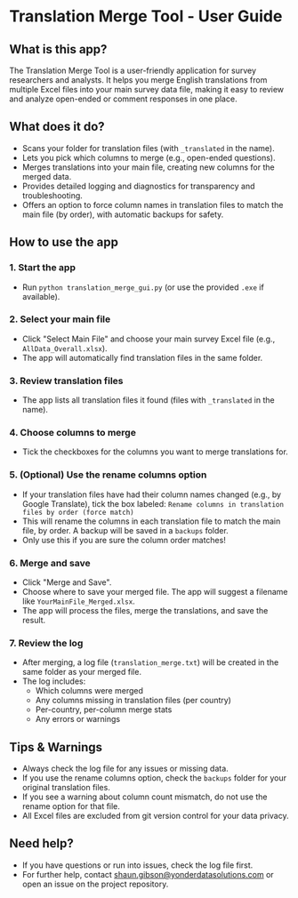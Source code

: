 # Translation Merge Tool - User Guide

## What is this app?
The Translation Merge Tool is a user-friendly application for survey researchers and analysts. It helps you merge English translations from multiple Excel files into your main survey data file, making it easy to review and analyze open-ended or comment responses in one place.

## What does it do?
- Scans your folder for translation files (with `_translated` in the name).
- Lets you pick which columns to merge (e.g., open-ended questions).
- Merges translations into your main file, creating new columns for the merged data.
- Provides detailed logging and diagnostics for transparency and troubleshooting.
- Offers an option to force column names in translation files to match the main file (by order), with automatic backups for safety.

## How to use the app

### 1. Start the app
- Run `python translation_merge_gui.py` (or use the provided `.exe` if available).

### 2. Select your main file
- Click "Select Main File" and choose your main survey Excel file (e.g., `AllData_Overall.xlsx`).
- The app will automatically find translation files in the same folder.

### 3. Review translation files
- The app lists all translation files it found (files with `_translated` in the name).

### 4. Choose columns to merge
- Tick the checkboxes for the columns you want to merge translations for.

### 5. (Optional) Use the rename columns option
- If your translation files have had their column names changed (e.g., by Google Translate), tick the box labeled:
  `Rename columns in translation files by order (force match)`
- This will rename the columns in each translation file to match the main file, by order. A backup will be saved in a `backups` folder.
- Only use this if you are sure the column order matches!

### 6. Merge and save
- Click "Merge and Save".
- Choose where to save your merged file. The app will suggest a filename like `YourMainFile_Merged.xlsx`.
- The app will process the files, merge the translations, and save the result.

### 7. Review the log
- After merging, a log file (`translation_merge.txt`) will be created in the same folder as your merged file.
- The log includes:
  - Which columns were merged
  - Any columns missing in translation files (per country)
  - Per-country, per-column merge stats
  - Any errors or warnings

## Tips & Warnings
- Always check the log file for any issues or missing data.
- If you use the rename columns option, check the `backups` folder for your original translation files.
- If you see a warning about column count mismatch, do not use the rename option for that file.
- All Excel files are excluded from git version control for your data privacy.

## Need help?
- If you have questions or run into issues, check the log file first.
- For further help, contact shaun.gibson@yonderdatasolutions.com or open an issue on the project repository.
